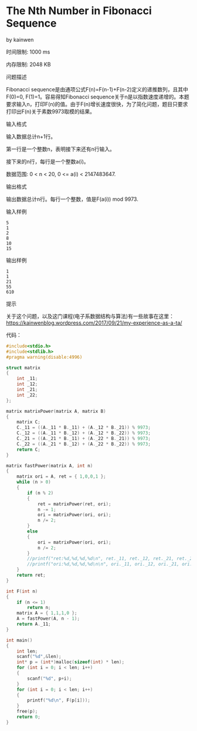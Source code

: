 # The Nth Number in Fibonacci Sequence

by kainwen

时间限制: 1000 ms

内存限制: 2048 KB

问题描述

Fibonacci sequence是由通项公式F(n)=F(n-1)+F(n-2)定义的递推数列，且其中F(0)=0, F(1)=1。容易得知Fibonacci sequence关于n是以指数速度递增的。本题要求输入n，打印F(n)的值。由于F(n)增长速度很快，为了简化问题，题目只要求打印出F(n)关于素数9973取模的结果。

输入格式

输入数据总计n+1行。

第一行是一个整数n，表明接下来还有n行输入。

接下来的n行，每行是一个整数a(i)。

 

数据范围: 0 < n < 20,  0 <= a(i) < 2147483647.
 

输出格式

输出数据总计n行。每行一个整数，值是F(a(i)) mod 9973.

输入样例

```
5
1
2
8
10
15
```

输出样例

```
1
1
21
55
610
```

提示

关于这个问题，以及这门课程(电子系数据结构与算法)有一些故事在这里： https://kainwenblog.wordpress.com/2017/09/21/my-experience-as-a-ta/



代码：

~~~c++
#include<stdio.h>
#include<stdlib.h>
#pragma warning(disable:4996)

struct matrix
{
	int _11;
	int _12;
	int _21;
	int _22;
};

matrix matrixPower(matrix A, matrix B)
{
	matrix C;
	C._11 = ((A._11 * B._11) + (A._12 * B._21)) % 9973;
	C._12 = ((A._11 * B._12) + (A._12 * B._22)) % 9973;
	C._21 = ((A._21 * B._11) + (A._22 * B._21)) % 9973;
	C._22 = ((A._21 * B._12) + (A._22 * B._22)) % 9973;
	return C;
}

matrix fastPower(matrix A, int n)
{
	matrix ori = A, ret = { 1,0,0,1 };
	while (n > 0)
	{
		if (n % 2)
		{
			ret = matrixPower(ret, ori);
			n -= 1;
			ori = matrixPower(ori, ori);
			n /= 2;
		}
		else
		{
			ori = matrixPower(ori, ori);
			n /= 2;
		}
		//printf("ret:%d,%d,%d,%d\n", ret._11, ret._12, ret._21, ret._22);
		//printf("ori:%d,%d,%d,%d\n\n", ori._11, ori._12, ori._21, ori._22);
	}
	return ret;
}

int F(int n)
{
	if (n <= 1)
		return n;
	matrix A = { 1,1,1,0 };
	A = fastPower(A, n - 1);
	return A._11;
}

int main()
{
	int len;
	scanf("%d",&len);
	int* p = (int*)malloc(sizeof(int) * len);
	for (int i = 0; i < len; i++)
	{
		scanf("%d", p+i);
	}
	for (int i = 0; i < len; i++)
	{
		printf("%d\n", F(p[i]));
	}
	free(p);
	return 0;
}
~~~

